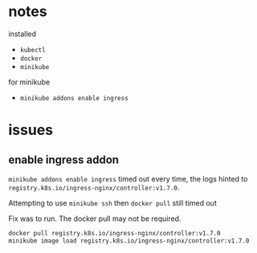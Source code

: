# notes

installed
* `kubectl`
* `docker`
* `minikube`

for minikube
* `minikube addons enable ingress`

# issues

## enable ingress addon

`minikube addons enable ingress` timed out every time, the logs hinted to `registry.k8s.io/ingress-nginx/controller:v1.7.0`.

Attempting to use `minikube ssh` then `docker pull` still timed out

Fix was to run. The docker pull may not be required.

```bash
docker pull registry.k8s.io/ingress-nginx/controller:v1.7.0
minikube image load registry.k8s.io/ingress-nginx/controller:v1.7.0
```
